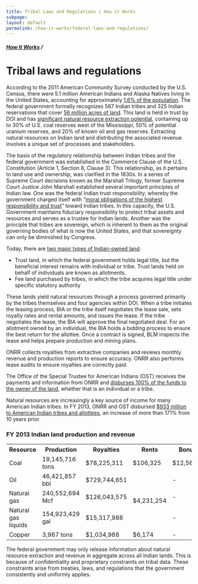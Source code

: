 ```yaml
---
title: Tribal Laws and Regulations | How it Works
subpage:
layout: default
permalink: /how-it-works/federal-laws-and-regulations/
---
```


<div class="container-outer container-padded">

  <h5><a href="{{site.baseurl}}{{site.permalink}}">How It Works</a> /</h5>
  <h1>Tribal laws and regulations</h1>
  
  <p>According to the 2011 American Community Survey conducted by the U.S. Census, there were 5.1 million American Indians and Alaska Natives living in the United States, accounting for approximately <a href="https://www.census.gov/newsroom/releases/archives/facts_for_features_special_editions/cb12-ff22.html">1.6% of the population</a>. The federal government formally recognizes 567 Indian tribes and 325 Indian reservations that cover <a href="http://www.blm.gov/public_land_statistics/pls13/pls2013.pdf">56 million acres of land</a>. This land is held in trust by DOI and has <a href="http://www.resourcegovernance.org/sites/default/files/RWI_Native_American_Lands_2011.pdf">significant natural resource extraction potential</a>, containing up to 30% of U.S. coal reserves west of the Mississippi, 50% of potential uranium reserves, and 20% of known oil and gas reserves. Extracting natural resources on Indian land and distributing the associated revenue involves a unique set of processes and stakeholders.</p>
  
  <p>The basis of the regulatory relationship between Indian tribes and the federal government was established in the Commerce Clause of the U.S. Constitution (Article 1, Section 8, Clause 3). This relationship, as it pertains to land use and ownership, was clarified in the 1830s. In a series of Supreme Court decisions known as the Marshall Trilogy, former Supreme Court Justice John Marshall established several important principles of Indian law. One was the federal Indian trust responsibility, whereby the government charged itself with “<a href="http://www.bia.gov/FAQs/index.htm">moral obligations of the highest responsibility and trust</a>” toward Indian tribes. In this capacity, the U.S. Government maintains fiduciary responsibility to protect tribal assets and resources and serves as a trustee for Indian lands. Another was the principle that tribes are sovereign, which is inherent to them as the original governing bodies of what is now the United States, and that sovereignty can only be diminished by Congress.</p>
  
  <p>Today, there are <a href="http://teeic.indianaffairs.gov/triballand/">two major types of Indian-owned land</a>:</p>
  
  <ul class="list-bullet">
	  <li>Trust land, in which the federal government holds legal title, but the beneficial interest remains with individual or tribe. Trust lands held on behalf of individuals are known as allotments.</li>
	  <li>Fee land purchased by tribes, in which the tribe acquires legal title under specific statutory authority</li>
  </ul>
  
  <p>These lands yield natural resources through a process governed primarily by the tribes themselves and four agencies within DOI. When a tribe initiates the leasing process, BIA or the tribe itself negotiates the lease sale, sets royalty rates and rental amounts, and issues the lease. If the tribe negotiates the lease, the BIA will approve the final negotiated deal. For an allotment owned by an individual, the BIA holds a bidding process to ensure the best return for the allottee. Once a contract is signed, BLM inspects the lease and helps prepare production and mining plans.</p>
  
  <p>ONRR collects royalties from extractive companies and reviews monthly revenue and production reports to ensure accuracy. ONRR also performs lease audits to ensure royalties are correctly paid.</p>
  
  <p>The Office of the Special Trustee for American Indians (OST) receives the payments and information from ONRR and <a href="http://www.onrr.gov/IndianServices/pdfdocs/FrequentlyAskedQuestion.pdf">disburses 100% of the funds to the owner of the land</a>, whether that is an individual or a tribe.</p>
  
  <p>Natural resources are increasingly a key source of income for many American Indian tribes. In FY 2013, ONRR and OST disbursed <a href="http://statistics.onrr.gov/ReportTool.aspx">$933 million to American Indian tribes and allottees</a>, an increase of more than 171% from 10 years prior.</p>
  
  <h3>FY 2013 Indian land production and revenue</h3>
  
  <table>
    <tr>
      <th>Resource</th>
      <th>Production</th>
      <th>Royalties</th>
	  <th>Rents</th>
	  <th>Bonuses</th>
    </tr>
    <tr>
      <td>Coal</td>
      <td>19,145,716 tons</td>
      <td>$78,225,311</td>
	  <td>$106,325</td>
	  <td>$12,561,353</td>
    </tr>
    <tr>
      <td>Oil</td>
      <td>46,421,857 bbl</td>
      <td>$729,744,651</td>
	  <td rowspan="3">$4,231,254</td>
	  <td>-</td>
    </tr>
    <tr>
      <td>Natural gas</td>
      <td>240,552,694 Mcf</td>
      <td>$126,043,575</td>
	  <td>-</td>
    </tr>
    <tr>
      <td>Natural gas liquids</td>
      <td>154,923,429 gal</td>
      <td>$15,317,988</td>
	  <td>-</td>
    </tr>
    <tr>
      <td>Copper</td>
      <td>3,967 tons</td>
      <td>$1,034,988</td>
	  <td>$6,174</td>
	  <td>-</td>
    </tr>
  </table>
  
  <p>The federal government may only release information about natural resource extraction and revenue in aggregate across all Indian lands. This is because of confidentiality and proprietary constraints on tribal data. These constraints arise from treaties, laws, and regulations that the government consistently and uniformly applies.</p>

</div>
